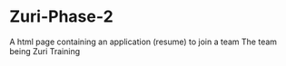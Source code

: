 # Zuri-Phase-2
A html page containing an application (resume) to join a team
The team being Zuri Training
